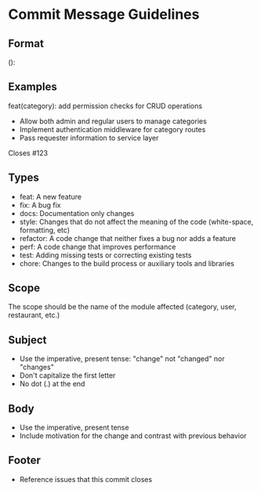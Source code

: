 # Commit Message Guidelines

## Format

<type>(<scope>): <subject>

<body>

<footer>

## Examples

feat(category): add permission checks for CRUD operations

- Allow both admin and regular users to manage categories
- Implement authentication middleware for category routes
- Pass requester information to service layer

Closes #123

## Types

- feat: A new feature
- fix: A bug fix
- docs: Documentation only changes
- style: Changes that do not affect the meaning of the code (white-space, formatting, etc)
- refactor: A code change that neither fixes a bug nor adds a feature
- perf: A code change that improves performance
- test: Adding missing tests or correcting existing tests
- chore: Changes to the build process or auxiliary tools and libraries

## Scope

The scope should be the name of the module affected (category, user, restaurant, etc.)

## Subject

- Use the imperative, present tense: "change" not "changed" nor "changes"
- Don't capitalize the first letter
- No dot (.) at the end

## Body

- Use the imperative, present tense
- Include motivation for the change and contrast with previous behavior

## Footer

- Reference issues that this commit closes
